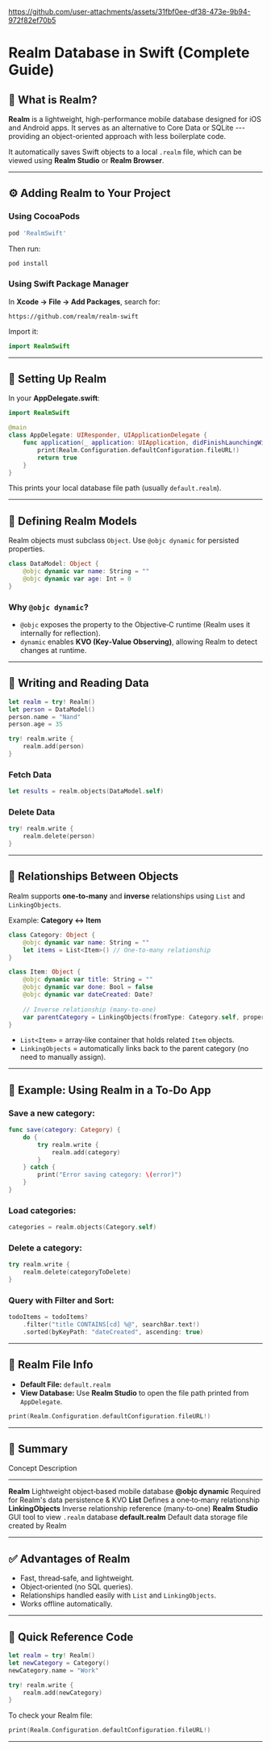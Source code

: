 
https://github.com/user-attachments/assets/31fbf0ee-df38-473e-9b94-972f82ef70b5


# Realm Database in Swift (Complete Guide)

## 📘 What is Realm?

**Realm** is a lightweight, high-performance mobile database designed
for iOS and Android apps. It serves as an alternative to Core Data or
SQLite --- providing an object-oriented approach with less boilerplate
code.

It automatically saves Swift objects to a local `.realm` file, which can
be viewed using **Realm Studio** or **Realm Browser**.

------------------------------------------------------------------------

## ⚙️ Adding Realm to Your Project

### **Using CocoaPods**

``` bash
pod 'RealmSwift'
```

Then run:

``` bash
pod install
```

### **Using Swift Package Manager**

In **Xcode → File → Add Packages**, search for:

    https://github.com/realm/realm-swift

Import it:

``` swift
import RealmSwift
```

------------------------------------------------------------------------

## 🧱 Setting Up Realm

In your **AppDelegate.swift**:

``` swift
import RealmSwift

@main
class AppDelegate: UIResponder, UIApplicationDelegate {
    func application(_ application: UIApplication, didFinishLaunchingWithOptions launchOptions: [UIApplication.LaunchOptionsKey: Any]?) -> Bool {
        print(Realm.Configuration.defaultConfiguration.fileURL!)
        return true
    }
}
```

This prints your local database file path (usually `default.realm`).

------------------------------------------------------------------------

## 🧩 Defining Realm Models

Realm objects must subclass `Object`. Use `@objc dynamic` for persisted
properties.

``` swift
class DataModel: Object {
    @objc dynamic var name: String = ""
    @objc dynamic var age: Int = 0
}
```

### Why `@objc dynamic`?

-   `@objc` exposes the property to the Objective‑C runtime (Realm uses
    it internally for reflection).
-   `dynamic` enables **KVO (Key‑Value Observing)**, allowing Realm to
    detect changes at runtime.

------------------------------------------------------------------------

## 💾 Writing and Reading Data

``` swift
let realm = try! Realm()
let person = DataModel()
person.name = "Nand"
person.age = 35

try! realm.write {
    realm.add(person)
}
```

### Fetch Data

``` swift
let results = realm.objects(DataModel.self)
```

### Delete Data

``` swift
try! realm.write {
    realm.delete(person)
}
```

------------------------------------------------------------------------

## 🔗 Relationships Between Objects

Realm supports **one‑to‑many** and **inverse** relationships using
`List` and `LinkingObjects`.

Example: **Category ↔ Item**

``` swift
class Category: Object {
    @objc dynamic var name: String = ""
    let items = List<Item>() // One‑to‑many relationship
}

class Item: Object {
    @objc dynamic var title: String = ""
    @objc dynamic var done: Bool = false
    @objc dynamic var dateCreated: Date?
    
    // Inverse relationship (many‑to‑one)
    var parentCategory = LinkingObjects(fromType: Category.self, property: "items")
}
```

-   `List<Item>` = array‑like container that holds related `Item`
    objects.
-   `LinkingObjects` = automatically links back to the parent category
    (no need to manually assign).

------------------------------------------------------------------------

## 🧠 Example: Using Realm in a To‑Do App

### Save a new category:

``` swift
func save(category: Category) {
    do {
        try realm.write {
            realm.add(category)
        }
    } catch {
        print("Error saving category: \(error)")
    }
}
```

### Load categories:

``` swift
categories = realm.objects(Category.self)
```

### Delete a category:

``` swift
try realm.write {
    realm.delete(categoryToDelete)
}
```

### Query with Filter and Sort:

``` swift
todoItems = todoItems?
    .filter("title CONTAINS[cd] %@", searchBar.text!)
    .sorted(byKeyPath: "dateCreated", ascending: true)
```

------------------------------------------------------------------------

## 🧰 Realm File Info

-   **Default File:** `default.realm`
-   **View Database:** Use **Realm Studio** to open the file path
    printed from `AppDelegate`.

``` swift
print(Realm.Configuration.defaultConfiguration.fileURL!)
```

------------------------------------------------------------------------

## 🧩 Summary

  Concept              Description
  -------------------- ----------------------------------------------
  **Realm**            Lightweight object‑based mobile database
  **@objc dynamic**    Required for Realm's data persistence & KVO
  **List**             Defines a one‑to‑many relationship
  **LinkingObjects**   Inverse relationship reference (many‑to‑one)
  **Realm Studio**     GUI tool to view `.realm` database
  **default.realm**    Default data storage file created by Realm

------------------------------------------------------------------------

## ✅ Advantages of Realm

-   Fast, thread‑safe, and lightweight.
-   Object‑oriented (no SQL queries).
-   Relationships handled easily with `List` and `LinkingObjects`.
-   Works offline automatically.

------------------------------------------------------------------------

## 🚀 Quick Reference Code

``` swift
let realm = try! Realm()
let newCategory = Category()
newCategory.name = "Work"

try! realm.write {
    realm.add(newCategory)
}
```

To check your Realm file:

``` swift
print(Realm.Configuration.defaultConfiguration.fileURL!)
```

------------------------------------------------------------------------
